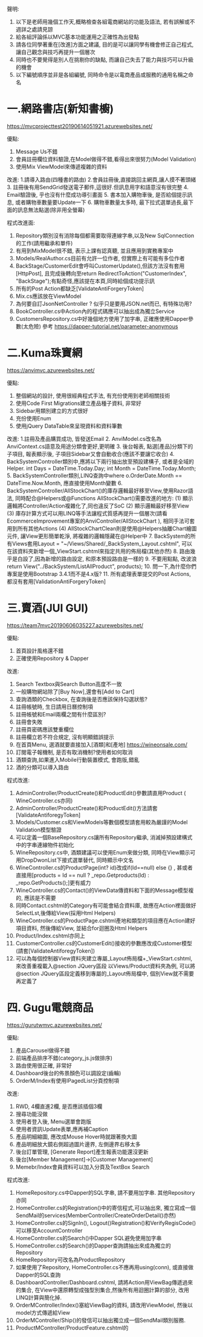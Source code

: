 ﻿聲明:
1. 以下是老師用幾個工作天,概略檢查各組電商網站的功能及語法, 若有誤解或不週詳之處請見諒
2. 給各組評論係以MVC基本功能運用之正確性為出發點
3. 請各位同學著重在[改進]方面之建議, 目的是可以讓同學有機會修正自己程式, 讓自己觀念與技巧再提升一個層次
4. 同時也不要覺得是別人在挑剔你的缺點, 而讓自己失去了能力與技巧可以升級的機會
5. 以下編號順序並非是各組編號, 同時命令是以電商產品或服務的通用名稱之命名

# 一.網路書店(新知書櫥)
https://mvcprojecttest20190614051921.azurewebsites.net/

優點:
1. Message Us不錯
2. 會員註冊欄位資料驗證,在Model做得不錯,看得出來很努力(Model Validation)
3. 使用Mix ViewModel來傳遞複雜的資料

改進:
1.請導入路由(四種書的路由)
2.會員註冊後,直接跳回主網頁,讓人摸不著頭緒
3. 註冊後有用SendGrid發送電子郵件,這很好.但訊息用字和語意沒有很完整
4. Email驗證後, 乎也沒有什麼成功導引畫面
5. 書本加入購物車後, 是否給個提示訊息, 或者購物車數量要Update一下
6. 購物車數量太多時, 最下拉式選單過長,最下面的訊息無法點選(除非用全螢幕)


程式改進面:
1. Repository類別沒有消除每個都需要取得連線字串,以及New SqlConnection的工作(請用繼承和單件)
2. 有用到MixModel很不錯, 表示上課有認真聽, 並且應用到實務專案中
3. Models/RealAuthor.cs目前有允許一位作者, 但實際上有可能有多位作者
4. BackStage/CustomerEdit會呼叫CustomerUpdate(),但該方法沒有套用[HttpPost], 且完成後轉向至return RedirectToAction("CustomerIndex", "BackStage");有點奇怪,應該提在本頁,同時給個成功提示訊
5. 所有的Post Action都缺乏[ValidateAntiForgeryToken]
6. Mix.cs應該放在ViewModel
7. 為何要自訂JsonNetController ? 似乎只是要用JSON.net而已, 有特殊功用?
8. BookController.cs中Action內的程式碼應可以抽出成為獨立Service
9. CustomersRepository.cs中好幾個地方使用了加字串, 正確應使用Dapper參數(太危險)
參考 https://dapper-tutorial.net/parameter-anonymous

# 二.Kuma珠寶網
https://anvimvc.azurewebsites.net/

優點:
1. 整個網站的設計, 使用很經典程式手法, 有充份使用到老師相關技術
2. 使用Code First Migrations建立產品種子資料, 非常好
3. Sidebar用類別建立的方式很好
4. 充份使用Enum
5. 使用jQuery DataTable來呈現資料和資料筆數


改進:
1.註冊及產品購買成功, 皆發送Email
2. AnviModel.cs改名為AnviContext.cs語意及用途分類會更好,更明確
3. 後台報表, 點選[產品]分類下的子項目, 報表顯示後, 子項目Sidebar又會自動收合(應該不要讓它收合)
4. BackSystemController類別中,應將以下兩行抽出放至預設建構子, 或者是全域的Helper.
	int Days = DateTime.Today.Day;
	int Month = DateTime.Today.Month;
5. BackSystemController類別,LINQ查詢中where o.OrderDate.Month == DateTime.Now.Month, 應直接使用Month變數
6. BackSystemController/AllStockChart()的庫存邏輯最好移至View,使用Razor語法, 同時配合@Helpers或@Functions
AllStockChart()需要改進的地方:
(1) 顯示邏輯將Controller/Action複雜化了,同也違反了SoC
(2) 顯示邏輯最好移至View
(3) 庫存計算方式可以用LINQ等手法讓程式質感再提升一個層次(請看EcommerceImprovement專案的AnviController/AllStockChart ), 相同手法可套用到所有其他Actions
(4) AllStockChartClean則是使用@Helpers抽離Chart繪圖元件, 讓View更形簡單乾淨, 將複雜的邏輯隱藏在@Helper中
7. BackSystem的所有Views套用Layout = "~/Views/Shared/_BackSystem_Layout.cshtml", 可以在該資料夾新增一個_ViewStart.cshtml來指定共用的佈局檔(其他亦然)
8. 路由幾乎是白設了,因為新增的路由設定, 和原本預設路由是一樣的
9. 不要用點點, 改波浪 return View("../BackSystem/ListAllProduct", products);
10. 問一下,為什麼你們專案是使用Bootstrap 3.4.1而不是4.x版?
11. 所有處理表單提交的Post Actions, 都沒有套用[ValidationAntiForgeryToken]



# 三.賣酒(JUI GUI)
https://team7mvc20190606035227.azurewebsites.net/

優點:
1. 首頁設計風格還不錯
2. 正確使用Repository & Dapper

改進:
1. Search Textbox與Search Button高度不一致
2. 一般購物網站除了[Buy Now],還會有[Add to Cart]
3. 查詢酒類的Checkbox, 在查詢後是否應該保持勾選狀態?
4. 註冊帳號時, 生日請用日曆控制項
5. 註冊帳號和Email兩欄之間有什麼區別?
6. 註冊會失敗
7. 註冊頁密碼應該雙重欄位
8. 註冊欄立若不符合規定, 沒有明顯錯誤提示
9. 在首頁Menu, 選酒就要直接加入[酒類]和[產地]
  https://wineonsale.com/
10. 訂閱電子報機制, 是否有取消機制?使用者如何取消
11. 酒類查詢,如果進入Mobile行動裝置模式, 會跑版,錯亂
12. 酒的分類可以導入路由

程式改進:
1. AdminController/ProductCreate()和ProductEdit()參數請直用Product ( WineController.cs亦同)
2. AdminController/ProductCreate()和ProductEdit()方法請套[ValidateAntiforegyToken]
3. Models/Customer.cs和ViewModels等數個模型請套用較為嚴謹的Model Validation模型驗證
4. 可以定義一個BaseRepository.cs讓所有Repository繼承, 消滅掉預設建構式中的字串連線物件初始化
5. WineRepository.cs中, 酒類建議可以使用Enum來做分類, 同時在View顯示可用DropDwonList下接式選單替代, 同時顯示中文名
6. WineController.cs的ProductPage(int? id)改成if(Id==null) else {} , 甚或者直接用[products = Id == null ? _repo.Getproducts(Id) : _repo.GetProducts();]更有威力
7. WineController.cs的Contact()的ViewData傳資料和下面的Message模型複的, 應該是不需要
8. 同時Contact.cshtml的Category有可能會結合資料庫, 故應在Action裡面做好SelectLst,後傳給View(採用Html Helpers)
9. WineController.cs的ProductPage.cshtml產地和類型的項目應在Action建好項目資料, 然後傳給View, 並結合for迴圈及Html Helpers
10. Product/Index.cshtml亦同上
11. CustomerController.cs的CustomerEdit()接收的參數應改成Customer模型(請套[ValidateAntiforegyToken])
12. 可以為每個控制器View資料夾建立專屬_Layout佈局檔+_ViewStart.cshtml, 來改善重複載入@section JQuery區段
    以Views/Product資料夾為例, 可以將@section JQuery區段定義移到專屬的_Layout佈局檔中, 個別View就不需要再定義了


# 四. Gugu電競商品
https://gurutwmvc.azurewebsites.net/


優點:
1. 產品Carousel做得不錯
2. 前端產品排序不錯(category_js.js做排序)
3. 路由使用很正確, 非常好
4. Dashboard後台的佈景顏色可以調設定(齒輪)
5. OrderM/Index有使用IPagedList分頁控制項

改進:
1. RWD, 4欄直進2欄, 是否應該插個3欄
2. 搜尋功能沒做
3. 使用者登入後, Menu選單會跑版
4. 使用者資訊Update表單,應再補Caption
5. 產品明細縮圖, 應改成Mouse Hover時就跟著換大圖
6. 產品明細放大鏡右側超過圖片邊界, 左側邊界右移太多
6. 後台訂單管理, [Generate Report]產生報表功能還沒更新
7. 後台[Member Management]->[Customer Management]
8. Memebr/Index會員資料可以加入分頁及TextBox Search

程式改進:
1. HomeRepository.cs中Dapper的SQL字串, 請不要用加字串. 其他Repository亦同
2. HomeController.cs的Registration()中的寄信程式,可以抽出來, 獨立寫成一個SendMail的services(MemberController/CreateOrderDetail()亦然)
3. HomeController.cs的SignIn(),  Logout()Registration()和VerifyRegisCode()可以移至AccountController
4. HomeController.cs的Search()中Dapper SQL避免使用加字串
5. HomeController.cs的Search()的Dapper查詢請抽出來成為獨立的Repository
6. HomeRepository可改名為ProductRepository
7. 如果使用了Repository, HomeController.cs不應再用using(conn), 或直接做Dapper的SQL查詢
8. DashboardController/Dashboard.cshtml, 請將Action用ViewBag傳遞過來的集合, 在View中還原轉型成強型別集合,然後所有用迴圈計算的部分, 改用LINQ計算與簡化掉.
9. OrderMController/Index()塞給ViewBag的資料, 請改用ViewModel, 然後以model方式傳遞給View
10. OrderMController/Ship()的發信可以抽出獨立成一個SendMail類別服務.
11. ProductMController/ProductFeature.cshtml的<style>區段,請用@section帶入_Layout, 不要直接寫死在View中
12. 所有Controller的Post Action請套用[ValidateAnitForgeryToken]
13. Bbt1專案使用Model Fisrt的.edmx, 但這種模式算是早被拋棄的模式, 請改用Code First來設計

# 五. 導遊伴遊 (無法註冊,所以無法看)
https://friendtour.azurewebsites.net/

優點:
1. Home/Index高度使用PartialView來簡化View主頁面的設計
2. 整個專案註解做得很周詳, 很乾淨

改進:
1. 註冊不成功,要有錯誤提示
2. 登入不成功,要有錯誤提示
3. 可以象徵性導入路由, 例如北部, 中部, 南部, 東部或各縣市
4. 可以加上Dashboard後台統計功能


程式改進:
1. 所有Repository請直接使用using(conn),不要再new SqlConnection()了
2. 所有在Repository中的Model或ViewModel, 請移至Model或ViewModel資料夾
3. Tour/TourDetailByGuide.cshtml 中不要初始化ORM或Repository, 違反SoC關注點分離,這不合規
5. TourController/TourDetailByGuide()中, getTourByDetail應該使用model傳遞就夠了, 不要同時使用ViewData傳遞傳遞相同的東西, 在TourDetailByGuide.cshtml.cshtml亦然
6. 所有Controller的Post Action請套用[ValidateAntiForgeryToken]
7. TourController/TourDetailByGuide.cshtml 中不要做直接呼叫Repository的呼叫, 應在Action先判斷好狀態,然後傳狀態給View就好了( 是因為不知如何一次傳遞多個model緣故?)
8. 可以考慮導入ViewModel, 例如Tour/TourDetailByGuide.cshtml中呼叫InsertTourOrder(), 傳入參數就可以使用model物件, 同時享用ViewModel原先制定的Model Validation驗證規則
9. Model Validation設定限制條件的同時, 請加上自訂Error的錯誤訊息提示.


# 六. 募資網
https://catchu.azurewebsites.net/

優點:
1. 大量使用Ajax非同步技術
2. Project/EditProject更新資料使用Ajax Form
3. Project/UpdateProject()當成Web API使用, 吐JSON資料給前端
4. 大量使用Partial View來簡化設計

改進:
1. 導入路由
2. Home/Category?category=休閒路由不夠優化, 可以直接優化成Home/Category/休閒
3. Project/project/18路由不夠優化,可以直接優化成Project/18
4. 註冊失敗時, 會提示錯誤訊息, 但也把輸入的資料清除,這是不對的
5. 註冊時, 年份可輸入達5位數,這是不太OK的
6. 贊助時的Email信箱, 能否從會員註冊資料自動帶入
7. 贊助人相關資料, 能否保存至會員資料中, 這樣每次贊助就不必用手Key
8. [關於我們]還沒設計

程式改進:
1. HomeController的DbContext的初始化, 請集中在類別的預設建構子中統一建立, 不要在每個Action中初始化(其他控制器亦然)
2. 同時採用上述方式後, 也不需用using(DbConext)來包住, 只需在類別末端統一加上EF的Dispose()方法
    protected override void Dispose(bool disposing)
    {
        db.Dispose();
        base.Dispose(disposing);
    }
3. 所有Controller的Post Action請套用[ValidationAntiForgeryToken]
4. HomeController/search()中Repository初始化,也請集中在類別的預設建構子中統一建立, 不要在每個Action中初始化(其他控制器亦然)
5. Models/ViewModel/EditProject中, Model Vlidation請加上自訂Error的錯誤訊息提示.
6. ProjectController/EditProject中使用了四個Repository, 其實可以考慮使用ViewModel定義4-5個model或集合成員, 然後呼叫一個Repository, 回傳一個ViewModel, 取得所有資料
7. Action呼叫Repository, 但是Action中加上大量的資料判斷邏輯, 將來是否考慮將複雜資料邏輯移至Repository就好, 以簡化Action程式的複雜度
8. UploadRepository的UploadfileToUrl()皆為靜態方法, 但是在多人檔案上傳中有可能同時使用, 資源或變數是否有可能會錯亂? 建議要用lock去鎖定
   可參考https://docs.microsoft.com/zh-tw/dotnet/csharp/language-reference/keywords/lock-statement
9. UserController/userEdit()中,像以下集合資料物件, 可以考慮移至Helpers中的類別
```
List<SelectListItem> items = new List<SelectListItem>()
{
    new SelectListItem() {Text = "男", Value = "1", Selected = false},
    new SelectListItem() {Text = "女", Value = "2", Selected = false},
    new SelectListItem() {Text = "其他", Value = "3", Selected = false}
};
```
10.UserController/userDetails()要先判斷id是否等於null,再決定是否要查詢資料庫, 以避免浪費不必要的效能
11.ProjectController和UserController中, 是初始化一個DbContext再傳給Repository, 但是否比較好的作法是直接在Repository內建立DbContext物件
12. Model Validation設定限制條件的同時, 請加上自訂Error的錯誤訊息提示.
13.題外話:想請問本組Model類別檔的產生, 是否用Code First從資料庫產出模型類別檔?
14. Services資料夾中四個類別程式, 無論是傳入的DbContext或自己初始化DbContext, 建議直接在Repository內建立DbContext物件


# 七. 賣衣服
https://shopmvc.azurewebsites.net/

優點:
1. 產品明細的價格Ranger功能不錯
2. 大量使用Web API

改進:
1. 導入路由
2. 註冊帳號成功後, 應該就直接登入,
3. 註冊成功後,沒有發送信件給會員
4. 產品應該加入[加入購物車], 不能單只有[購買]按鈕

程式改進:
1. https://.../api/dashboardIndex/GetMaster安全性漏洞太大,等於資料大門洞開(其他API亦然)
##### 參考:https://docs.microsoft.com/zh-tw/aspnet/web-api/overview/security/individual-accounts-in-web-api
2. 所有Controller的Post Action請套用[ValidationAntiForgeryToken]
3. Service/ProductService.cs中, DbContext初始化應放到類別的預設建構子中(其他類別亦然)
4. 將來是否考慮將複雜資料邏輯和DbContext移至Repository就好, 以簡化叫用端的邏輯(設計的方式與募資網十分神似,二組是否有程式交流?)
5. 題外話:想請問本組Model類別檔的產生, 是否用Code First從資料庫產出模型類別檔?
6. 如果Repository使用EF的DbContext, 應使用using()包住DbContext,來釋放掉DbContext佔用資源, 要不使用解建構式
##### C#解建構式 : https://docs.microsoft.com/zh-tw/dotnet/csharp/programming-guide/classes-and-structs/destructors
##### Huanlin學習筆記-Entity Framework DbContext 物件的生命週期 https://www.huanlintalk.com/2012/12/entity-framework-dbcontext-lifetime-in.html
7. dashboardCategoryController/Index()中共用的類別請放在預設建構子中初始化








